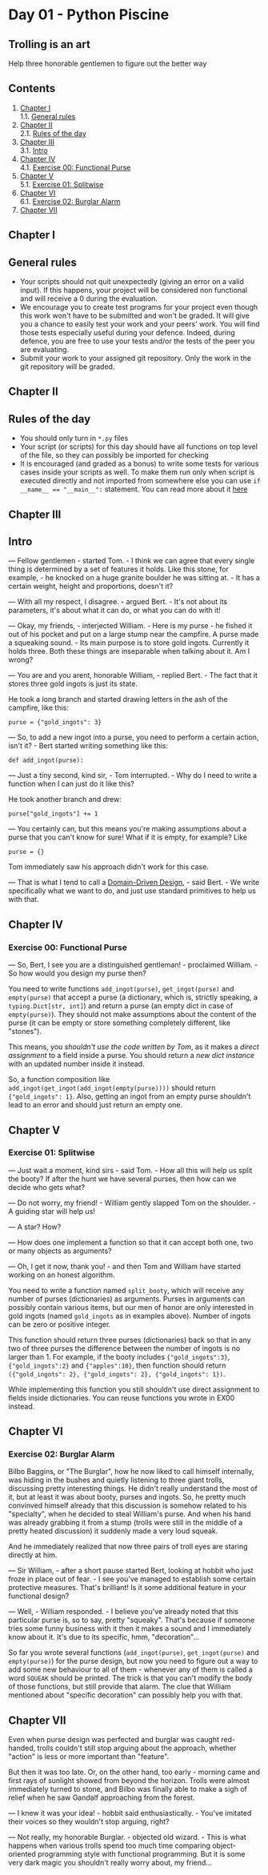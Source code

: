 # Day 01 - Python Piscine

## Trolling is an art

Help three honorable gentlemen to figure out the better way

## Contents

1. [Chapter I](#chapter-i) \
    1.1. [General rules](#general-rules)
2. [Chapter II](#chapter-ii) \
    2.1. [Rules of the day](#rules-of-the-day)
3. [Chapter III](#chapter-iii) \
    3.1. [Intro](#intro)
4. [Chapter IV](#chapter-iv) \
    4.1. [Exercise 00: Functional Purse](#exercise-00-functional-purse)
5. [Chapter V](#chapter-v) \
    5.1. [Exercise 01: Splitwise](#exercise-01-splitwise)
6. [Chapter VI](#chapter-vi) \
    6.1. [Exercise 02: Burglar Alarm](#exercise-02-burglar-alarm)  
7. [Chapter VII](#chapter-vii)

<h2 id="chapter-i" >Chapter I</h2>
<h2 id="general-rules" >General rules</h2>

- Your scripts should not quit unexpectedly (giving an error on a valid input). If this happens, your project will be considered non functional and will receive a 0 during the evaluation.
- We encourage you to create test programs for your project even though this work won't have to be submitted and won't be graded. It will give you a chance to easily test your work and your peers' work. You will find those tests especially useful during your defence. Indeed, during defence, you are free to use your tests and/or the tests of the peer you are evaluating.
- Submit your work to your assigned git repository. Only the work in the git repository will be graded.

<h2 id="chapter-ii" >Chapter II</h2>
<h2 id="rules-of-the-day" >Rules of the day</h2>

- You should only turn in `*.py` files
- Your script (or scripts) for this day should have all functions on top level of the file, so they can possibly be imported for checking
- It is encouraged (and graded as a bonus) to write some tests for various cases inside your scripts as well. To make them run only when script is executed directly and not imported from somewhere else you can use `if __name__ == "__main__":` statement. You can read more about it [here](https://www.geeksforgeeks.org/what-does-the-if-__name__-__main__-do/)

<h2 id="chapter-iii" >Chapter III</h2>
<h2 id="intro" >Intro</h2>

 &mdash; Fellow gentlemen - started Tom. - I think we can agree that every single thing is determined by a set of features it holds. Like this stone, for example, - he knocked on a huge granite boulder he was sitting at. - It has a certain weight, height and proportions, doesn't it?

 &mdash; With all my respect, I disagree. - argued Bert. - It's not about its parameters, it's about what it can do, or what you can do with it!

 &mdash; Okay, my friends, - interjected William. - Here is my purse - he fished it out of his pocket and put on a large stump near the campfire. A purse made a squeaking sound. - Its main purpose is to store gold ingots. Currently it holds three. Both these things are inseparable when talking about it. Am I wrong?

 &mdash; You are and you arent, honorable William, - replied Bert. - The fact that it stores three gold ingots is just its state. 

He took a long branch and started drawing letters in the ash of the campfire, like this:

```
purse = {"gold_ingots": 3}

```

 &mdash; So, to add a new ingot into a purse, you need to perform a certain action, isn't it? - Bert started writing something like this:

```
def add_ingot(purse):

```

 &mdash; Just a tiny second, kind sir, - Tom interrupted. - Why do I need to write a function when I can just do it like this?

He took another branch and drew:

```
purse["gold_ingots"] += 1

```

 &mdash; You certainly can, but this means you're making assumptions about a purse that you can't know for sure! What if it is empty, for example? Like

```
purse = {}

```

Tom immediately saw his approach didn't work for this case. 

 &mdash; That is what I tend to call a [Domain-Driven Design](https://en.wikipedia.org/wiki/Domain-driven_design), - said Bert. - We write specifically what we want to do, and just use standard primitives to help us with that.

<h2 id="chapter-iv" >Chapter IV</h2>
<h3 id="ex00">Exercise 00: Functional Purse</h3>

 &mdash; So, Bert, I see you are a distinguished gentleman! - proclaimed William. - So how would you design my purse then?

You need to write functions `add_ingot(purse)`, `get_ingot(purse)` and `empty(purse)` that accept a purse (a dictionary, which is, strictly speaking, a `typing.Dict[str, int]`) and return a purse (an empty dict in case of `empty(purse)`). They should not make assumptions about the content of the purse (it can be empty or store something completely different, like "stones").

This means, you *shouldn't use the code written by Tom*, as it makes a *direct assignment* to a field inside a purse. You should return a *new dict instance* with an updated number inside it instead.

So, a function composition like `add_ingot(get_ingot(add_ingot(empty(purse))))` should return `{"gold_ingots": 1}`. Also, getting an ingot from an empty purse shouldn't lead to an error and should just return an empty one.

<h2 id="chapter-v" >Chapter V</h2>
<h3 id="ex01">Exercise 01: Splitwise</h3>

 &mdash; Just wait a moment, kind sirs - said Tom. - How all this will help us split the booty? If after the hunt we have several purses, then how can we decide who gets what?
 
 &mdash; Do not worry, my friend! - William gently slapped Tom on the shoulder. - A guiding star will help us!
 
 &mdash; A star? How?

 &mdash; How does one implement a function so that it can accept both one, two or many objects as arguments?

 &mdash; Oh, I get it now, thank you! - and then Tom and William have started working on an honest algorithm.

You need to write a function named `split_booty`, which will receive any number of purses (dictionaries) as arguments. Purses in arguments can possibly contain various items, but our men of honor are only interested in gold ingots (named `gold_ingots` as in examples above). Number of ingots can be zero or positive integer.

This function should return three purses (dictionaries) back so that in any two of three purses the difference between the number of ingots is no larger than 1. For example, if the booty includes `{"gold_ingots":3}`, `{"gold_ingots":2}` and `{"apples":10}`, then function should return `({"gold_ingots": 2}, {"gold_ingots": 2}, {"gold_ingots": 1})`.

While implementing this function you still shouldn't use direct assignment to fields inside dictionaries. You can reuse functions you wrote in EX00 instead. 

<h2 id="chapter-vi" >Chapter VI</h2>
<h3 id="ex02">Exercise 02: Burglar Alarm</h3>

Bilbo Baggins, or "The Burglar", how he now liked to call himself internally, was hiding in the bushes and quietly listening to three giant trolls, discussing pretty interesting things. He didn't really understand the most of it, but at least it was about booty, purses and ingots. So, he pretty much convinved himself already that this discussion is somehow related to his "specialty", when he decided to steal William's purse. And when his hand was already grabbing it from a stump (trolls were still in the middle of a pretty heated discussion) it suddenly made a very loud squeak.

And he immediately realized that now three pairs of troll eyes are staring directly at him.

 &mdash; Sir William, - after a short pause started Bert, looking at hobbit who just froze in place out of fear. - I see you've managed to establish some certain protective measures. That's brilliant! Is it some additional feature in your functional design?

 &mdash; Well, - William responded. - I believe you've already noted that this particular purse is, so to say, pretty "squeaky". That's because if someone tries some funny business with it then it makes a sound and I immediately know about it. It's due to its specific, hmm, "decoration"...

 So far you wrote several functions (`add_ingot(purse)`, `get_ingot(purse)` and `empty(purse)`) for the purse design, but now you need to figure out a way to add some new behaviour to all of them - whenever any of them is called a word `SQUEAK` should be printed. The trick is that you can't modify the body of those functions, but still provide that alarm. The clue that William mentioned about "specific decoration" can possibly help you with that.

<h2 id="chapter-vii" >Chapter VII</h2>

Even when purse design was perfected and burglar was caught red-handed, trolls couldn't still stop arguing about the approach, whether "action" is less or more important than "feature".

But then it was too late. Or, on the other hand, too early - morning came and first rays of sunlight showed from beyond the horizon. Trolls were almost immediately turned to stone, and Bilbo was finally able to make a sigh of relief when he saw Gandalf approaching from the forest.

 &mdash; I knew it was your idea! - hobbit said enthusiastically. - You've imitated their voices so they wouldn't stop arguing, right?

 &mdash; Not really, my honorable Burglar. - objected old wizard. - This is what happens when various trolls spend too much time comparing object-oriented programming style with functional programming. But it is some very dark magic you shouldn't really worry about, my friend...
